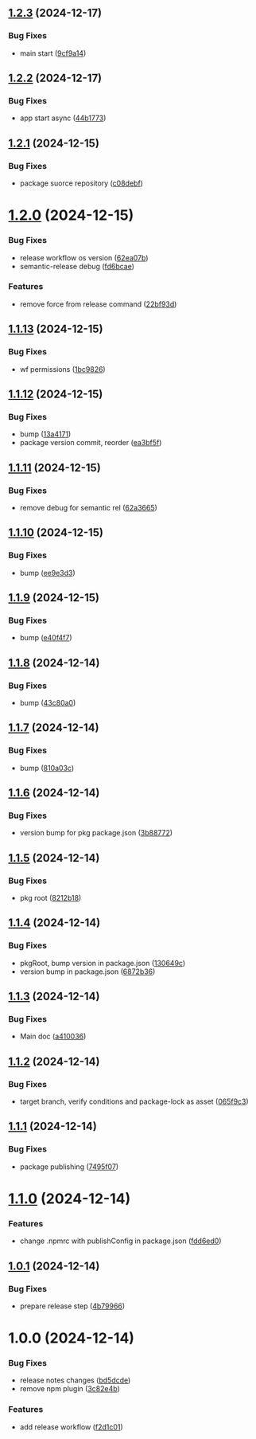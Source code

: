 ## [1.2.3](https://github.com/zhongkairen/test-release/compare/v1.2.2...v1.2.3) (2024-12-17)


### Bug Fixes

* main start ([9cf9a14](https://github.com/zhongkairen/test-release/commit/9cf9a146d65909593d92d8d76869df69cd28af35))

## [1.2.2](https://github.com/zhongkairen/test-release/compare/v1.2.1...v1.2.2) (2024-12-17)


### Bug Fixes

* app start async ([44b1773](https://github.com/zhongkairen/test-release/commit/44b17739bdc619f9ef747418a9218ee616915ff1))

## [1.2.1](https://github.com/zhongkairen/test-release/compare/v1.2.0...v1.2.1) (2024-12-15)


### Bug Fixes

* package suorce repository ([c08debf](https://github.com/zhongkairen/test-release/commit/c08debf11cc7dbd4b364cf01adfdb269e9f9d939))

# [1.2.0](https://github.com/zhongkairen/test-release/compare/v1.1.13...v1.2.0) (2024-12-15)


### Bug Fixes

* release workflow os version ([62ea07b](https://github.com/zhongkairen/test-release/commit/62ea07b17da64366e165390c1425efbb862db640))
* semantic-release debug ([fd6bcae](https://github.com/zhongkairen/test-release/commit/fd6bcae9102bd82bcf0c8bbb862146e7000315b6))


### Features

* remove force from release command ([22bf93d](https://github.com/zhongkairen/test-release/commit/22bf93ddd73c9dee7cb5aa899bd7e7675acbbf92))

## [1.1.13](https://github.com/zhongkairen/test-release/compare/v1.1.12...v1.1.13) (2024-12-15)


### Bug Fixes

* wf permissions ([1bc9826](https://github.com/zhongkairen/test-release/commit/1bc9826cdeae2d63d68f886e03285b741372a783))

## [1.1.12](https://github.com/zhongkairen/test-release/compare/v1.1.11...v1.1.12) (2024-12-15)


### Bug Fixes

* bump ([13a4171](https://github.com/zhongkairen/test-release/commit/13a41717ad779dee0bceab546ea37bc1828c690a))
* package version commit, reorder ([ea3bf5f](https://github.com/zhongkairen/test-release/commit/ea3bf5f7bee1f479e08cb06dc29d491e8060c5bf))

## [1.1.11](https://github.com/zhongkairen/test-release/compare/v1.1.10...v1.1.11) (2024-12-15)


### Bug Fixes

* remove debug for semantic rel ([62a3665](https://github.com/zhongkairen/test-release/commit/62a3665c43fdcb30964cec82ce91eea3e60e12c0))

## [1.1.10](https://github.com/zhongkairen/test-release/compare/v1.1.9...v1.1.10) (2024-12-15)


### Bug Fixes

* bump ([ee9e3d3](https://github.com/zhongkairen/test-release/commit/ee9e3d30f8d0133f511cc9db9b15afa49a2b483e))

## [1.1.9](https://github.com/zhongkairen/test-release/compare/v1.1.8...v1.1.9) (2024-12-15)


### Bug Fixes

* bump ([e40f4f7](https://github.com/zhongkairen/test-release/commit/e40f4f76fd1476f6b05680b30331241768be36f9))

## [1.1.8](https://github.com/zhongkairen/test-release/compare/v1.1.7...v1.1.8) (2024-12-14)


### Bug Fixes

* bump ([43c80a0](https://github.com/zhongkairen/test-release/commit/43c80a0949c841d68b456e4d029de54ddba57143))

## [1.1.7](https://github.com/zhongkairen/test-release/compare/v1.1.6...v1.1.7) (2024-12-14)


### Bug Fixes

* bump ([810a03c](https://github.com/zhongkairen/test-release/commit/810a03c49d4b95c640bad76a31c7beed7f8deb0f))

## [1.1.6](https://github.com/zhongkairen/test-release/compare/v1.1.5...v1.1.6) (2024-12-14)


### Bug Fixes

* version bump for pkg package.json ([3b88772](https://github.com/zhongkairen/test-release/commit/3b88772162eba613f0256b96c26e36e34108ae49))

## [1.1.5](https://github.com/zhongkairen/test-release/compare/v1.1.4...v1.1.5) (2024-12-14)


### Bug Fixes

* pkg root ([8212b18](https://github.com/zhongkairen/test-release/commit/8212b18f355c53c2d899461f38aee1b94156ef48))

## [1.1.4](https://github.com/zhongkairen/test-release/compare/v1.1.3...v1.1.4) (2024-12-14)


### Bug Fixes

* pkgRoot, bump version in package.json ([130649c](https://github.com/zhongkairen/test-release/commit/130649cc3c822c86d22b22d75ff1c9acdc955638))
* version bump in package.json ([6872b36](https://github.com/zhongkairen/test-release/commit/6872b362d2e0518498d8ada6fa7b9de8ff6860f0))

## [1.1.3](https://github.com/zhongkairen/test-release/compare/v1.1.2...v1.1.3) (2024-12-14)


### Bug Fixes

* Main doc ([a410036](https://github.com/zhongkairen/test-release/commit/a410036e349993195eca372a288dfb15ae0aae37))

## [1.1.2](https://github.com/zhongkairen/test-release/compare/v1.1.1...v1.1.2) (2024-12-14)


### Bug Fixes

* target branch, verify conditions and package-lock as asset ([065f9c3](https://github.com/zhongkairen/test-release/commit/065f9c385d58712567608e81122bd5583ebae95e))

## [1.1.1](https://github.com/zhongkairen/test-release/compare/v1.1.0...v1.1.1) (2024-12-14)


### Bug Fixes

* package publishing ([7495f07](https://github.com/zhongkairen/test-release/commit/7495f07fcf57863ee1c3b0d9253491149ec01946))

# [1.1.0](https://github.com/zhongkairen/test-release/compare/v1.0.1...v1.1.0) (2024-12-14)


### Features

* change .npmrc with publishConfig in package.json ([fdd6ed0](https://github.com/zhongkairen/test-release/commit/fdd6ed02e703cf4f6d977c16a0d077b6125d49e1))

## [1.0.1](https://github.com/zhongkairen/test-release/compare/v1.0.0...v1.0.1) (2024-12-14)


### Bug Fixes

* prepare release step ([4b79966](https://github.com/zhongkairen/test-release/commit/4b7996687d6d6afc5e56b3ebbde1e679b8dff16d))

# 1.0.0 (2024-12-14)


### Bug Fixes

* release notes changes ([bd5dcde](https://github.com/zhongkairen/test-release/commit/bd5dcde5a868ad3b0be2dd9d80eae2ec3650e4f1))
* remove npm plugin ([3c82e4b](https://github.com/zhongkairen/test-release/commit/3c82e4b54fd06b08e93baf7d808ffd09c35944db))


### Features

* add release workflow ([f2d1c01](https://github.com/zhongkairen/test-release/commit/f2d1c01fd130955163994e570df8875d8af482a3))
